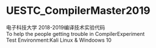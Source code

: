 # UESTC_CompilerMaster2019
电子科技大学 2018-2019编译技术实验代码  
To help the people getting trouble in CompilerExperiment   
Test Environment:Kali Linux & Windoows 10  
